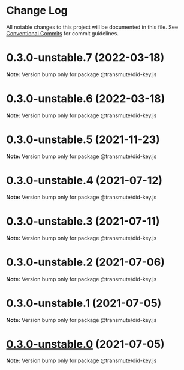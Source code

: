 # Change Log

All notable changes to this project will be documented in this file.
See [Conventional Commits](https://conventionalcommits.org) for commit guidelines.

# 0.3.0-unstable.7 (2022-03-18)

**Note:** Version bump only for package @transmute/did-key.js





# 0.3.0-unstable.6 (2022-03-18)

**Note:** Version bump only for package @transmute/did-key.js





# 0.3.0-unstable.5 (2021-11-23)

**Note:** Version bump only for package @transmute/did-key.js





# 0.3.0-unstable.4 (2021-07-12)

**Note:** Version bump only for package @transmute/did-key.js





# 0.3.0-unstable.3 (2021-07-11)

**Note:** Version bump only for package @transmute/did-key.js





# 0.3.0-unstable.2 (2021-07-06)

**Note:** Version bump only for package @transmute/did-key.js





# 0.3.0-unstable.1 (2021-07-05)

**Note:** Version bump only for package @transmute/did-key.js





# [0.3.0-unstable.0](https://github.com/transmute-industries/did-key.js/compare/v0.2.1-unstable.42...v0.3.0-unstable.0) (2021-07-05)

**Note:** Version bump only for package @transmute/did-key.js
